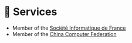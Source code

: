 # 🤝 Services
- Member of the [Société Informatique de France](https://www.societe-informatique-de-france.fr/)
- Member of the [China Computer Federation](https://www.ccf.org.cn/en/)